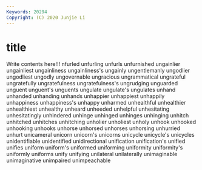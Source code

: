 ```yaml
---
Keywords: 20294
Copyright: (C) 2020 Junjie Li
---
```


# title

Write contents here!!!
nfurled 
unfurling 
unfurls
unfurnished 
ungainlier 
ungainliest 
ungainliness 
ungainliness's 
ungainly 
ungentlemanly 
ungodlier 
ungodliest 
ungodly
ungovernable 
ungracious 
ungrammatical 
ungrateful 
ungratefully 
ungratefulness 
ungratefulness's 
ungrudging 
unguarded 
unguent
unguent's 
unguents 
ungulate 
ungulate's 
ungulates 
unhand 
unhanded 
unhanding 
unhands 
unhappier
unhappiest 
unhappily 
unhappiness 
unhappiness's 
unhappy 
unharmed 
unhealthful 
unhealthier 
unhealthiest 
unhealthy
unheard 
unheeded 
unhelpful 
unhesitating 
unhesitatingly 
unhindered 
unhinge 
unhinged 
unhinges 
unhinging
unhitch 
unhitched 
unhitches 
unhitching 
unholier 
unholiest 
unholy 
unhook 
unhooked 
unhooking
unhooks 
unhorse 
unhorsed 
unhorses 
unhorsing 
unhurried 
unhurt 
unicameral 
unicorn 
unicorn's
unicorns 
unicycle 
unicycle's 
unicycles 
unidentifiable 
unidentified 
unidirectional 
unification 
unification's 
unified
unifies 
uniform 
uniform's 
uniformed 
uniforming 
uniformity 
uniformity's 
uniformly 
uniforms 
unify
unifying 
unilateral 
unilaterally 
unimaginable 
unimaginative 
unimpaired 
unimpeachable 
